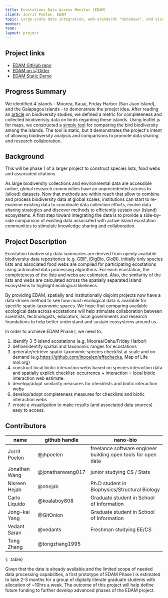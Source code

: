 ```yaml
---
title: Ecostations Data Access Monitor (EDAM)
client: Jorrit Poelen, EDAM
topic: Large-scale data integration, web-standards "database", and visualization
mentor:
team:
layout: project
---
```

## Project links

 - [EDAM GitHub repo](https://github.com/BIDS-collaborative/EDAM)
 - [EDAM on
   ![Gitter](https://badges.gitter.im/Join%20Chat.svg)
   ](https://gitter.im/BIDS-collaborative/EDAM)
 - [EDAM Static Demo](http://bids-collaborative.github.io/EDAM/)

## Progress Summary

We identified 4 islands - Moorea, Kauai, Friday Harbor (San Juan Island), and 
the Galapagos islands - to demonstrate the proejct idea. After reading an 
[article](http://www.nature.com/ncomms/2015/150907/ncomms9221/full/ncomms9221.html)
on biodiversity studies, we defined a metric for completeness and collected
biodiveristy data on birds regarding these islands. Using leaflet.js for maps,
we constructed a [simple tool](http://bids-collaborative.github.io/EDAM/) for
comparing the bird biodiversity among the islands. The tool is static, but it 
demonstrates the project's intent of allowing biodiversity analysis and comparisons 
to promote data sharing and research collaboration.

## Background

This will be phase 1 of a larger project to construct species lists, food webs
and associated citations.

As large biodiversity collections and environmental data are accessible online,
global research communities have an unprecedented access to (siloed) datasets.
Now that methods are within reach that allow to combine and process
biodiversity data at global scales, institutions can start to re-examine
existing data to coordinate data collection efforts, evolve data sharing
strategies and discover methods to efficiently sustain our (island) ecosystems.
A first step toward integrating the data is to provide a side-by-side
comparison of existing data associated with active island ecostation
communities to stimulate knowledge sharing and collaboration.

## Project Description

Ecostation biodiversity data summaries are derived from openly available
biodiversity data repositories (e.g. GBIF, iDigBio, GloBI). Initially only
species lists and associated food webs are compiled for participating
ecostations using automated data processing algorithms. For each ecostation,
the completeness of the lists and webs are estimated. Also, the similarity of
the lists and webs are calculated across the spatially separated island
ecosystems to highlight ecological likeliness.

By providing EDAM, spatially and institutionally disjoint projects now have a
data-driven method to see how much ecological data is available for specific
spatio-taxonomic spaces. We hope that comparing available ecological data
across ecostations will help stimulate collaboration between scientists,
technologists, educators, local governments and research foundations to help
better understand and sustain ecosystems around us.

In order to archieve EDAM Phase I, we need to:

 1. identify 3-5 island ecostations (e.g. Moorea/Oahu/Friday Harbor)
 2. define/identify spatial and taxonomic ranges for ecostations
 3. generate/retrieve spatio-taxonomic species checklist at scale and on-demand
    (e.g.https://github.com/jhpoelen/effechecka, Map of Life mol.org)
 4. construct local biotic interaction webs based on species interaction data
    and spatially explicit checklist: occurrence + interaction = local biotic
    interaction web estimate.
 5. develop/adopt similarity measures for checklists and biotic interaction
    webs
 6. develop/adopt completeness measures for checklists and biotic interaction
    webs
 7. create a visualization to make results (and associated data sources) easy
    to access.

## Contributors

name          | github handle    | nano-bio 
------------- | ---------------- | ---
Jorrit Poelen | @jhpoelen        | freelance software engineer building open tools for open data 
Jonathan Wang | @jonathanwang017 | junior studying CS / Stats 
Nisreen Hejab | @nhejab          | Ph.D student in Biophysics/Structural Biology
Carlo Liquido | @koalaboy808     | Graduate student in School of Information
Jong-kai Yang | @GitOnion        | Graduate student in School of Information
Vedant Saran  | @vedants         | Freshman studying EE/CS
Tong Zhang    | @tongzhang1995   |  
{: .table}


Given that the data is already available and the limited scope of needed data
processing capabilities, a first prototype of EDAM Phase I is estimated to take
2-3 months for a group of digitally literate graduate students with allocation
of ~10hrs a week. The outcome of this project will help define future funding
to further develop advanced phases of the EDAM project.
